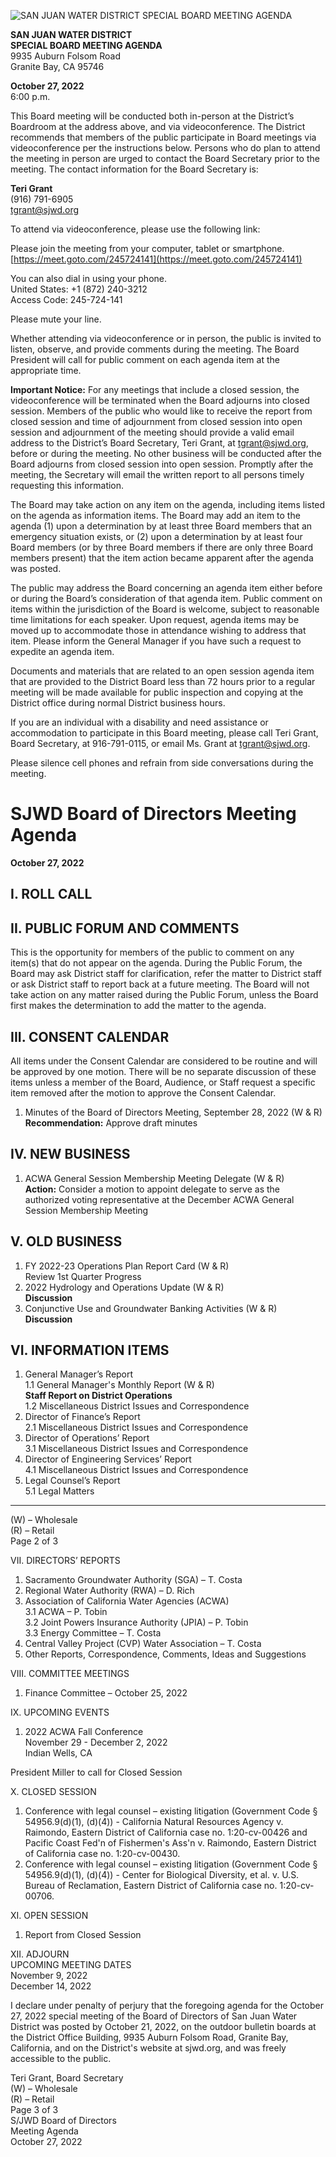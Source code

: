 <!-- Page 1 -->
![SAN JUAN WATER DISTRICT SPECIAL BOARD MEETING AGENDA](https://meet.goto.com/245724141)

**SAN JUAN WATER DISTRICT**  
**SPECIAL BOARD MEETING AGENDA**  
9935 Auburn Folsom Road  
Granite Bay, CA 95746  

**October 27, 2022**  
6:00 p.m.

This Board meeting will be conducted both in-person at the District’s Boardroom at the address above, and via videoconference. The District recommends that members of the public participate in Board meetings via videoconference per the instructions below. Persons who do plan to attend the meeting in person are urged to contact the Board Secretary prior to the meeting. The contact information for the Board Secretary is:

**Teri Grant**  
(916) 791-6905  
tgrant@sjwd.org  

To attend via videoconference, please use the following link:

Please join the meeting from your computer, tablet or smartphone.  
[https://meet.goto.com/245724141](https://meet.goto.com/245724141)

You can also dial in using your phone.  
United States: +1 (872) 240-3212  
Access Code: 245-724-141  

Please mute your line.

Whether attending via videoconference or in person, the public is invited to listen, observe, and provide comments during the meeting. The Board President will call for public comment on each agenda item at the appropriate time.

**Important Notice:** For any meetings that include a closed session, the videoconference will be terminated when the Board adjourns into closed session. Members of the public who would like to receive the report from closed session and time of adjournment from closed session into open session and adjournment of the meeting should provide a valid email address to the District’s Board Secretary, Teri Grant, at tgrant@sjwd.org, before or during the meeting. No other business will be conducted after the Board adjourns from closed session into open session. Promptly after the meeting, the Secretary will email the written report to all persons timely requesting this information.

The Board may take action on any item on the agenda, including items listed on the agenda as information items. The Board may add an item to the agenda (1) upon a determination by at least three Board members that an emergency situation exists, or (2) upon a determination by at least four Board members (or by three Board members if there are only three Board members present) that the item action became apparent after the agenda was posted.

The public may address the Board concerning an agenda item either before or during the Board’s consideration of that agenda item. Public comment on items within the jurisdiction of the Board is welcome, subject to reasonable time limitations for each speaker. Upon request, agenda items may be moved up to accommodate those in attendance wishing to address that item. Please inform the General Manager if you have such a request to expedite an agenda item.

Documents and materials that are related to an open session agenda item that are provided to the District Board less than 72 hours prior to a regular meeting will be made available for public inspection and copying at the District office during normal District business hours.

If you are an individual with a disability and need assistance or accommodation to participate in this Board meeting, please call Teri Grant, Board Secretary, at 916-791-0115, or email Ms. Grant at tgrant@sjwd.org.

Please silence cell phones and refrain from side conversations during the meeting.
<!-- Page 2 -->
# SJWD Board of Directors Meeting Agenda
**October 27, 2022**

## I. ROLL CALL

## II. PUBLIC FORUM AND COMMENTS
This is the opportunity for members of the public to comment on any item(s) that do not appear on the agenda. During the Public Forum, the Board may ask District staff for clarification, refer the matter to District staff or ask District staff to report back at a future meeting. The Board will not take action on any matter raised during the Public Forum, unless the Board first makes the determination to add the matter to the agenda.

## III. CONSENT CALENDAR
All items under the Consent Calendar are considered to be routine and will be approved by one motion. There will be no separate discussion of these items unless a member of the Board, Audience, or Staff request a specific item removed after the motion to approve the Consent Calendar.

1. Minutes of the Board of Directors Meeting, September 28, 2022 (W & R)  
   **Recommendation:** Approve draft minutes

## IV. NEW BUSINESS
1. ACWA General Session Membership Meeting Delegate (W & R)  
   **Action:** Consider a motion to appoint delegate to serve as the authorized voting representative at the December ACWA General Session Membership Meeting

## V. OLD BUSINESS
1. FY 2022-23 Operations Plan Report Card (W & R)  
   Review 1st Quarter Progress
2. 2022 Hydrology and Operations Update (W & R)  
   **Discussion**
3. Conjunctive Use and Groundwater Banking Activities (W & R)  
   **Discussion**

## VI. INFORMATION ITEMS
1. General Manager’s Report  
   1.1 General Manager's Monthly Report (W & R)  
   **Staff Report on District Operations**  
   1.2 Miscellaneous District Issues and Correspondence
2. Director of Finance’s Report  
   2.1 Miscellaneous District Issues and Correspondence
3. Director of Operations’ Report  
   3.1 Miscellaneous District Issues and Correspondence
4. Director of Engineering Services’ Report  
   4.1 Miscellaneous District Issues and Correspondence
5. Legal Counsel’s Report  
   5.1 Legal Matters

---

(W) – Wholesale  
(R) – Retail  
Page 2 of 3  
<!-- Page 3 -->
VII. DIRECTORS’ REPORTS  
1. Sacramento Groundwater Authority (SGA) – T. Costa  
2. Regional Water Authority (RWA) – D. Rich  
3. Association of California Water Agencies (ACWA)  
   3.1 ACWA – P. Tobin  
   3.2 Joint Powers Insurance Authority (JPIA) – P. Tobin  
   3.3 Energy Committee – T. Costa  
4. Central Valley Project (CVP) Water Association – T. Costa  
5. Other Reports, Correspondence, Comments, Ideas and Suggestions  

VIII. COMMITTEE MEETINGS  
1. Finance Committee – October 25, 2022  

IX. UPCOMING EVENTS  
1. 2022 ACWA Fall Conference  
   November 29 - December 2, 2022  
   Indian Wells, CA  

President Miller to call for Closed Session  

X. CLOSED SESSION  
1. Conference with legal counsel – existing litigation (Government Code § 54956.9(d)(1), (d)(4)) - California Natural Resources Agency v. Raimondo, Eastern District of California case no. 1:20-cv-00426 and Pacific Coast Fed'n of Fishermen's Ass'n v. Raimondo, Eastern District of California case no. 1:20-cv-00430.  
2. Conference with legal counsel – existing litigation (Government Code § 54956.9(d)(1), (d)(4)) - Center for Biological Diversity, et al. v. U.S. Bureau of Reclamation, Eastern District of California case no. 1:20-cv-00706.  

XI. OPEN SESSION  
1. Report from Closed Session  

XII. ADJOURN  
UPCOMING MEETING DATES  
November 9, 2022  
December 14, 2022  

I declare under penalty of perjury that the foregoing agenda for the October 27, 2022 special meeting of the Board of Directors of San Juan Water District was posted by October 21, 2022, on the outdoor bulletin boards at the District Office Building, 9935 Auburn Folsom Road, Granite Bay, California, and on the District's website at sjwd.org, and was freely accessible to the public.  

Teri Grant, Board Secretary  
(W) – Wholesale  
(R) – Retail  
Page 3 of 3  
S/JWD Board of Directors  
Meeting Agenda  
October 27, 2022  
